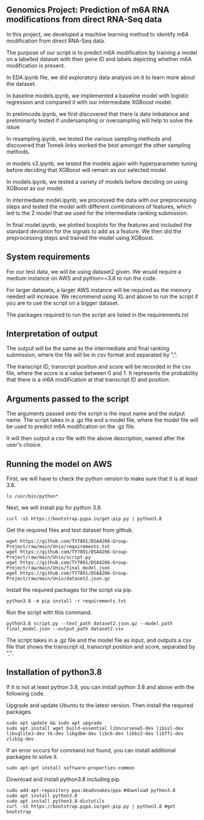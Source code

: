 ## Genomics Project: Prediction of m6A RNA modifications from direct RNA-Seq data
In this project, we developed a machine learning method to identify m6A modification from direct RNA-Seq data.

The purpose of our script is to predict m6A modification by training a model on a labelled dataset with their gene ID and labels depicting whether m6A modification is present. 

In EDA.ipynb file, we did exploratory data analysis on it to learn more about the dataset.

In baseline models.ipynb, we implemented a baseline model with logistic regression and compared it with our intermediate XGBoost model.



In prelimcode.ipynb, we first discovered that there is data imbalance and preliminarily tested if undersampling or oversampling will help to solve the issue

In resampling.ipynb, we tested the various sampling methods and discovered that Tomek links worked the best amongst the other sampling methods.

in models v2.ipynb, we tested the models again with hyperparameter tuning before deciding that XGBoost will remain as our selected model.

In models.ipynb, we tested a variety of models before deciding on using XGBoost as our model.

In intermediate model.ipynb, we processed the data with our preprocessing steps and tested the model with different combinations of features, which led to the 2 model that we used for the intermediate ranking submission.

In final model.ipynb, we plotted boxplots for the features and included the standard deviation for the signals to add as a feature. We then did the preprocessing steps and trained the model using XGBoost.  

## System requirements
For our test data, we will be using dataset2 given. We would require a medium instance on AWS and python>=3.8 to run the code.

For larger datasets, a larger AWS instance will be required as the memory needed will increase. We recommend using XL and above to run the script if you are to use the script on a bigger dataset.

The packages required to run the script are listed in the requirements.txt

## Interpretation of output
The output will be the same as the intermediate and final ranking submission, where the file will be in csv format and separated by ",". 

The transcript ID, transcript position and score will be recorded in the csv file, where the score is a value between 0 and 1. It represents the probability that there is a m6A modification at that transcript ID and position.

## Arguments passed to the script
The arguments passed onto the script is the input name and the output name. The script takes in a .gz file and a model file, where the model file will be used to predict m6A modification on the .gz file. 

It will then output a csv file with the above description, named after the user's choice.

## Running the model on AWS
First, we will have to check the python version to make sure that it is at least 3.8.
```
ls /usr/bin/python*
```
Next, we will install pip for python 3.8.
```
curl -sS https://bootstrap.pypa.io/get-pip.py | python3.8
```
Get the required files and test dataset from github.
```
wget https://github.com/TY7891/DSA4266-Group-Project/raw/main/Unix/requirements.txt
wget https://github.com/TY7891/DSA4266-Group-Project/raw/main/Unix/script.py
wget https://github.com/TY7891/DSA4266-Group-Project/raw/main/Unix/final_model.json
wget https://github.com/TY7891/DSA4266-Group-Project/raw/main/Unix/dataset2.json.gz
```
Install the required packages for the script via pip.
```
python3.8 -m pip install -r requirements.txt
```
Run the script with this command. 
```
python3.8 script.py --text_path dataset2.json.gz --model_path final_model.json --output_path dataset2.csv
```
The script takes in a .gz file and the model file as input, and outputs a csv file that shows the transcript id, transcript position and score, separated by ",".



## Installation of python3.8
If it is not at least python 3.8, you can install python 3.8 and above with the following code.

Upgrade and update Ubuntu to the latest version. Then install the required packages.
```
sudo apt update && sudo apt upgrade
sudo apt install wget build-essential libncursesw5-dev libssl-dev libsqlite3-dev tk-dev libgdbm-dev libc6-dev libbz2-dev libffi-dev zlib1g-dev  
```
If an error occurs for command not found, you can install additional packages to solve it.
```
sudo apt-get install software-properties-common
```
Download and install python3.8 including pip.
```
sudo add-apt-repository ppa:deadsnakes/ppa #download python3.8
sudo apt install python3.8
sudo apt install python3.8-distutils
curl -sS https://bootstrap.pypa.io/get-pip.py | python3.8 #get bootstrap 
```

